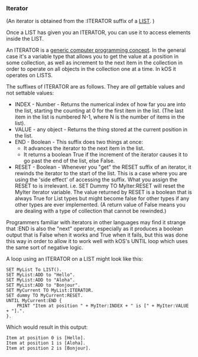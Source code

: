 ### Iterator

(An iterator is obtained from the :ITERATOR suffix of a [LIST](../list/index.html). )

Once a LIST has given you an ITERATOR, you can use it to access elements inside the LIST.

An ITERATOR is a [generic computer programming concept](http://en.wikipedia.org/wiki/Iterator).
In the general case it's a
variable type that allows you to get the value at a position in some collection,
as well as increment to the next item in the collection in order to operate on all objects
in the collection one at a time.  In kOS it operates on LISTS.

The suffixes of ITERATOR are as follows.  They are *all* gettable values and not settable values:

* INDEX - Number - Returns the numerical index of how far you are into the list, starting the counting at 0 for the first item in the list. (The last item in the list is numbered N-1, where N is the number of items in the list).
* VALUE - any object - Returns the thing stored at the current position in the list.
* END - Boolean - This suffix does two things at once:
    * It advances the iterator to the next item in the list.
    * It returns a boolean True if the increment of the iterator causes it to go past the end of the list, else False.
* RESET - Boolean - Whenever you "get" the RESET suffix of an iterator, it rewinds the iterator to the start of the list.  This is a case where you are using the 'side effect' of accessing the suffix.  What you assign the RESET to is irrelevant. i.e. SET Dummy TO MyIter:RESET will reset the MyIter iterator variable.  The value returned by RESET is a boolean that is always True for List types but might become false for other types if any other types are ever implemented.  (A return value of False means you are dealing with a type of collection that cannot be rewinded.)

Programmers familiar with iterators in other languages may find it strange that :END is also the "next" operator, especially as it produces a boolean output that is False when it works and True when it fails, but this was done this way in order to allow it to work well with kOS's UNTIL loop which uses the same sort of negative logic.

A loop using an ITERATOR on a LIST might look like this:

    SET MyList To LIST().
    SET MyList:ADD to "Hello".
    SET MyList:ADD to "Aloha".
    SET MyList:ADD to "Bonjour".
    SET MyCurrent TO MyList:ITERATOR.
    SET dummy TO MyCurrent:RESET.
    UNTIL MyCurrent:END {
        PRINT "Item at position " + MyIter:INDEX + " is [" + MyIter:VALUE + "].".
    }.

Which would result in this output:

    Item at position 0 is [Hello].
    Item at position 1 is [Aloha].
    Item at position 2 is [Bonjour].

